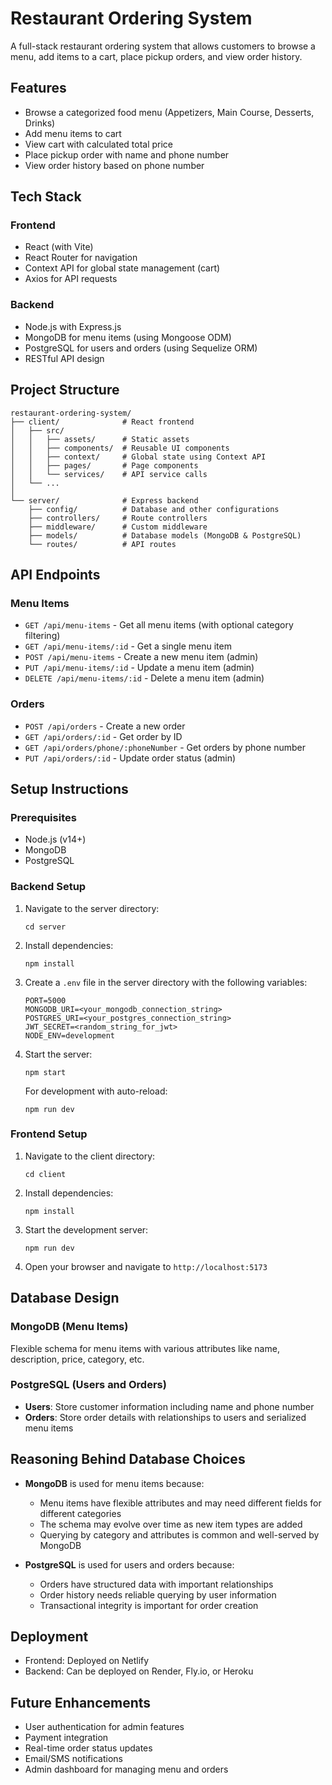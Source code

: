 # Restaurant Ordering System

A full-stack restaurant ordering system that allows customers to browse a menu, add items to a cart, place pickup orders, and view order history.

## Features

- Browse a categorized food menu (Appetizers, Main Course, Desserts, Drinks)
- Add menu items to cart
- View cart with calculated total price
- Place pickup order with name and phone number
- View order history based on phone number

## Tech Stack

### Frontend
- React (with Vite)
- React Router for navigation
- Context API for global state management (cart)
- Axios for API requests

### Backend
- Node.js with Express.js
- MongoDB for menu items (using Mongoose ODM)
- PostgreSQL for users and orders (using Sequelize ORM)
- RESTful API design

## Project Structure

```
restaurant-ordering-system/
├── client/              # React frontend
│   ├── src/
│   │   ├── assets/      # Static assets
│   │   ├── components/  # Reusable UI components
│   │   ├── context/     # Global state using Context API
│   │   ├── pages/       # Page components
│   │   └── services/    # API service calls
│   └── ...
│
└── server/              # Express backend
    ├── config/          # Database and other configurations
    ├── controllers/     # Route controllers
    ├── middleware/      # Custom middleware
    ├── models/          # Database models (MongoDB & PostgreSQL)
    └── routes/          # API routes
```

## API Endpoints

### Menu Items
- `GET /api/menu-items` - Get all menu items (with optional category filtering)
- `GET /api/menu-items/:id` - Get a single menu item
- `POST /api/menu-items` - Create a new menu item (admin)
- `PUT /api/menu-items/:id` - Update a menu item (admin)
- `DELETE /api/menu-items/:id` - Delete a menu item (admin)

### Orders
- `POST /api/orders` - Create a new order
- `GET /api/orders/:id` - Get order by ID
- `GET /api/orders/phone/:phoneNumber` - Get orders by phone number
- `PUT /api/orders/:id` - Update order status (admin)

## Setup Instructions

### Prerequisites
- Node.js (v14+)
- MongoDB
- PostgreSQL

### Backend Setup
1. Navigate to the server directory:
   ```
   cd server
   ```

2. Install dependencies:
   ```
   npm install
   ```

3. Create a `.env` file in the server directory with the following variables:
   ```
   PORT=5000
   MONGODB_URI=<your_mongodb_connection_string>
   POSTGRES_URI=<your_postgres_connection_string>
   JWT_SECRET=<random_string_for_jwt>
   NODE_ENV=development
   ```

4. Start the server:
   ```
   npm start
   ```
   
   For development with auto-reload:
   ```
   npm run dev
   ```

### Frontend Setup
1. Navigate to the client directory:
   ```
   cd client
   ```

2. Install dependencies:
   ```
   npm install
   ```

3. Start the development server:
   ```
   npm run dev
   ```

4. Open your browser and navigate to `http://localhost:5173`

## Database Design

### MongoDB (Menu Items)
Flexible schema for menu items with various attributes like name, description, price, category, etc.

### PostgreSQL (Users and Orders)
- **Users**: Store customer information including name and phone number
- **Orders**: Store order details with relationships to users and serialized menu items

## Reasoning Behind Database Choices

- **MongoDB** is used for menu items because:
  - Menu items have flexible attributes and may need different fields for different categories
  - The schema may evolve over time as new item types are added
  - Querying by category and attributes is common and well-served by MongoDB

- **PostgreSQL** is used for users and orders because:
  - Orders have structured data with important relationships
  - Order history needs reliable querying by user information
  - Transactional integrity is important for order creation

## Deployment

- Frontend: Deployed on Netlify
- Backend: Can be deployed on Render, Fly.io, or Heroku

## Future Enhancements

- User authentication for admin features
- Payment integration
- Real-time order status updates
- Email/SMS notifications
- Admin dashboard for managing menu and orders
